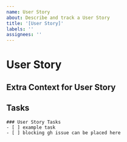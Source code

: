 ```yaml
---
name: User Story
about: Describe and track a User Story
title: '[User Story]'
labels: ''
assignees: ''
---
```


# User Story

<!-- Add user story here -->

## Extra Context for User Story

## Tasks

```[tasklist]
### User Story Tasks
- [ ] example task
- [ ] blocking gh issue can be placed here
```

